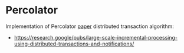 Percolator
===

Implementation of Percolator [paper](https://www.usenix.org/legacy/event/osdi10/tech/full_papers/Peng.pdf) distributed transaction algorithm: 
- https://research.google/pubs/large-scale-incremental-processing-using-distributed-transactions-and-notifications/
